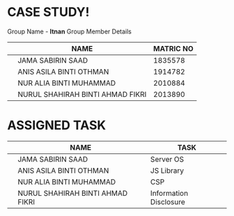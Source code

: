 # CASE STUDY!
Group Name - **Itnan**
Group Member Details

|                |NAME                          |MATRIC NO                      |
|----------------|-------------------------------|-----------------------------|
| |JAMA SABIRIN SAAD         |1835578          |
|        |ANIS ASILA BINTI OTHMAN          |    1914782         |
|   |NUR ALIA BINTI MUHAMMAD   |2010884 |
|       |NURUL SHAHIRAH BINTI AHMAD FIKRI|2013890  |

# ASSIGNED TASK
|                |NAME                          |TASK                    |
|----------------|-------------------------------|-----------------------------|
| |JAMA SABIRIN SAAD         |Server OS         |
|        |ANIS ASILA BINTI OTHMAN          |    JS Library        |
|   |NUR ALIA BINTI MUHAMMAD   |CSP |
|       |NURUL SHAHIRAH BINTI AHMAD FIKRI|Information Disclosure  |
